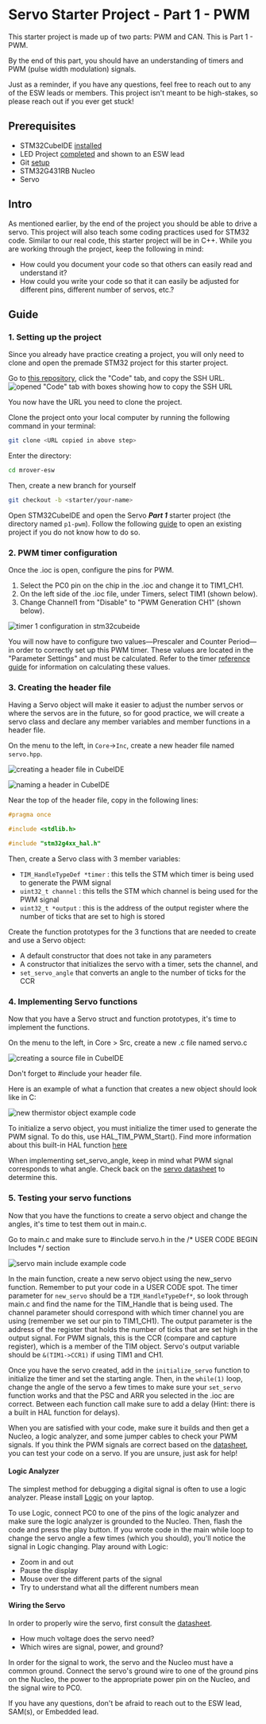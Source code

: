 # Servo Starter Project - Part 1 - PWM

This starter project is made up of two parts: PWM and CAN. This is Part 1 - PWM.

By the end of this part, you should have an understanding of timers and PWM (pulse width modulation)
signals.

Just as a reminder, if you have any questions, feel free to reach out to any
of the ESW leads or members. This project isn't meant to be high-stakes,
so please reach out if you ever get stuck!

## Prerequisites

* STM32CubeIDE [installed](../../stm32cubeide/index.md)
* LED Project [completed](https://github.com/umrover/embedded-testbench/wiki/Nucleo-LED-Starter-Project) and shown to an ESW lead
* Git [setup](https://github.com/umrover/mrover-ros/wiki/Intro-to-the-Command-Line-and-Git)
* STM32G431RB Nucleo
* Servo

## Intro

As mentioned earlier, by the end of the project you should be able to drive a servo.
This project will also teach some coding practices used for STM32 code. Similar to our real code, this starter project will be in C++.
While you are working through the project, keep the following in mind:

* How could you document your code so that others can easily read and understand it?
* How could you write your code so that it can easily be adjusted for different pins, different number of servos, etc.?

## Guide

### 1. Setting up the project
Since you already have practice creating a project, you will only need to clone and open the
premade STM32 project for this starter project.

Go to [this repository](https://github.com/umrover/mrover-esw), click the "Code" tab, and copy the SSH URL.
![opened "Code" tab with boxes showing how to copy the SSH URL](copy-git-repo.webp)

You now have the URL you need to clone the project.

Clone the project onto your local computer by running the following command in your terminal:
```sh
git clone <URL copied in above step>
```

Enter the directory:
```sh
cd mrover-esw
```

Then, create a new branch for yourself
```sh
git checkout -b <starter/your-name>
```

Open STM32CubeIDE and open the Servo ***Part 1*** starter project (the directory named `p1-pwm`). Follow the following
[guide](../../stm32cubeide/index.md#opening-an-existing-project) to open an existing project if you do not
know how to do so.

### 2. PWM timer configuration

Once the .ioc is open, configure the pins for PWM.

1. Select the PC0 pin on the chip in the .ioc and change it to TIM1_CH1.
2. On the left side of the .ioc file, under Timers, select TIM1 (shown below).
3. Change Channel1 from "Disable" to "PWM Generation CH1" (shown below).

![timer 1 configuration in stm32cubeide](servo-timer-config.webp)

You will now have to configure two values&mdash;Prescaler and Counter Period&mdash;in order to
correctly set up this PWM timer. These values are located in the "Parameter Settings" and must be
calculated. Refer to the timer [reference guide](../../../info/timers.md) for information on
calculating these values.

### 3. Creating the header file

Having a Servo object will make it easier to adjust the number servos or where the servos are
in the future, so for good practice, we will create a servo class and declare any member variables
and member functions in a header file.

On the menu to the left, in `Core`&rarr;`Inc`, create a new header file named `servo.hpp`.

![creating a header file in CubeIDE](create_header.webp)

![naming a header in CubeIDE](name_header.webp)

Near the top of the header file, copy in the following lines:

```c
#pragma once

#include <stdlib.h>

#include "stm32g4xx_hal.h"
```

Then, create a Servo class with 3 member variables:

* `TIM_HandleTypeDef *timer` : this tells the STM which timer is being used to generate the PWM signal
* `uint32_t channel` : this tells the STM which channel is being used for the PWM signal
* `uint32_t *output` : this is the address of the output register where the number of ticks that are set to high is stored



Create the function prototypes for the 3 functions that are needed to create and use a Servo object:
* A default constructor that does not take in any parameters
* A constructor that initializes the servo with a timer, sets the channel, and 
* `set_servo_angle` that converts an angle to the number of ticks for the CCR


### 4. Implementing Servo functions

Now that you have a Servo struct and function prototypes, it's time to implement the functions.

On the menu to the left, in Core > Src, create a new .c file named servo.c

![creating a source file in CubeIDE](create_source.webp)

Don't forget to #include your header file.

Here is an example of what a function that creates a new object should look like in C:

![new thermistor object example code](new_thermistor.webp)


To initialize a servo object, you must initialize the timer used to generate the PWM signal. To do this, use HAL_TIM_PWM_Start(). Find more information about this built-in HAL function [here](http://www.disca.upv.es/aperles/arm_cortex_m3/llibre/st/STM32F439xx_User_Manual/group__tim__exported__functions__group3.html)

When implementing set_servo_angle, keep in mind what PWM signal corresponds to what angle. Check back on the [servo datasheet](http://www.ee.ic.ac.uk/pcheung/teaching/DE1_EE/stores/sg90_datasheet.pdf) to determine this.


### 5. Testing your servo functions

Now that you have the functions to create a servo object and change the angles, it's time to test them out in main.c.

Go to main.c and make sure to #include servo.h in the /* USER CODE BEGIN Includes */ section

![servo main include example code](main_include.webp)

In the main function, create a new servo object using the new_servo function. Remember to put your code in a USER CODE spot. The timer parameter for `new_servo` should be a `TIM_HandleTypeDef*`, so look through main.c and find the name for the TIM_Handle that is being used. The channel parameter should correspond with which timer channel you are using (remember we set our pin to TIM1_CH1). The output parameter is the address of the register that holds the number of ticks that are set high in the output signal. For PWM signals, this is the CCR (compare and capture register), which is a member of the TIM object. Servo's output variable should be `&(TIM1->CCR1)` if using TIM1 and CH1.

Once you have the servo created, add in the `initialize_servo` function to initialize the timer and set the starting angle. Then, in the `while(1)` loop, change the angle of the servo a few times to make sure your `set_servo` function works and that the PSC and ARR you selected in the .ioc are correct. Between each function call make sure to add a delay (Hint: there is a built in HAL function for delays).

When you are satisfied with your code, make sure it builds and then get a Nucleo, a logic analyzer, and some jumper cables to check your PWM signals. If you think the PWM signals are correct based on the [datasheet](http://www.ee.ic.ac.uk/pcheung/teaching/DE1_EE/stores/sg90_datasheet.pdf), you can test your code on a servo. If you are unsure, just ask for help!

#### Logic Analyzer
The simplest method for debugging a digital signal is often to use a logic analyzer. Please install [Logic](https://www.saleae.com/downloads/) on your laptop.

To use Logic, connect PC0 to one of the pins of the logic analyzer and make sure the logic analyzer is grounded to the Nucleo. Then, flash the code and press the play button. If you wrote code in the main while loop to change the servo angle a few times (which you should), you'll notice the signal in Logic changing.
Play around with Logic:

* Zoom in and out
* Pause the display
* Mouse over the different parts of the signal
* Try to understand what all the different numbers mean


#### Wiring the Servo
In order to properly wire the servo, first consult the [datasheet](http://www.ee.ic.ac.uk/pcheung/teaching/DE1_EE/stores/sg90_datasheet.pdf).

* How much voltage does the servo need?
* Which wires are signal, power, and ground?

In order for the signal to work, the servo and the Nucleo must have a common ground. Connect the servo's ground wire to one of the ground pins on the Nucleo, the power to the appropriate power pin on the Nucleo, and the signal wire to PC0.

If you have any questions, don't be afraid to reach out to the ESW lead, SAM(s), or Embedded lead.

